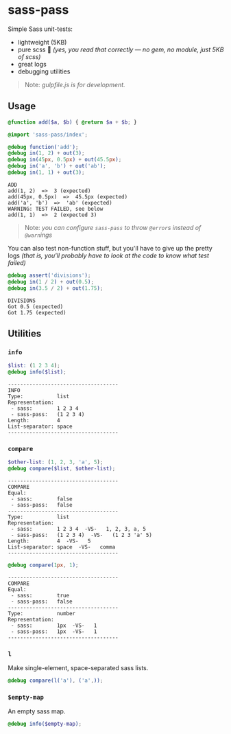 # sass-pass

Simple Sass unit-tests:
- lightweight (5KB)
- pure scss :tada: _(yes, you read that correctly — no gem, no module, just 5KB of scss)_
- great logs
- debugging utilities

> Note: _gulpfile.js is for development._



## Usage
```scss
@function add($a, $b) { @return $a + $b; }
```
```scss
@import 'sass-pass/index';

@debug function('add');
@debug in(1, 2) + out(3);
@debug in(45px, 0.5px) + out(45.5px);
@debug in('a', 'b') + out('ab');
@debug in(1, 1) + out(3);
```
```
ADD
add(1, 2)  =>  3 (expected)
add(45px, 0.5px)  =>  45.5px (expected)
add('a', 'b')  =>  'ab' (expected)
WARNING: TEST FAILED, see below
add(1, 1)  =>  2 (expected 3)
```
> Note: _you can configure `sass-pass` to throw `@error`s instead of `@warn`ings_

You can also test non-function stuff, but you'll have to give up the pretty logs _(that is, you'll probably have to look at the code to know what test failed)_
```scss
@debug assert('divisions');
@debug in(1 / 2) + out(0.5);
@debug in(3.5 / 2) + out(1.75);
```
```
DIVISIONS
Got 0.5 (expected)
Got 1.75 (expected)
```


## Utilities

### `info`
```scss
$list: (1 2 3 4);
@debug info($list);
```
```
------------------------------------
INFO
Type:           list
Representation:
 - sass:        1 2 3 4
 - sass-pass:   (1 2 3 4)
Length:         4
List-separator: space
------------------------------------
```

### `compare`
```scss
$other-list: (1, 2, 3, 'a', 5);
@debug compare($list, $other-list);
```
```
------------------------------------
COMPARE
Equal:  
 - sass:        false
 - sass-pass:   false
------------------------------------
Type:           list
Representation:
 - sass:        1 2 3 4  -VS-   1, 2, 3, a, 5
 - sass-pass:   (1 2 3 4)  -VS-   (1 2 3 'a' 5)
Length:         4  -VS-   5
List-separator: space  -VS-   comma
------------------------------------
```
```scss
@debug compare(1px, 1);
```
```
------------------------------------
COMPARE
Equal:
 - sass:        true
 - sass-pass:   false
------------------------------------
Type:           number
Representation:
 - sass:        1px  -VS-   1
 - sass-pass:   1px  -VS-   1
------------------------------------
```

### `l`
Make single-element, space-separated sass lists.
```scss
@debug compare(l('a'), ('a',));
```

### `$empty-map`
An empty sass map.
```scss
@debug info($empty-map);
```
